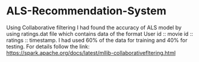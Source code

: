 # ALS-Recommendation-System
Using Collaborative filtering I had found the accuracy of ALS model by using ratings.dat file which contains data of the format 
User id :: movie id :: ratings :: timestamp. I had used 60% of the data for training and 40% for testing.
For details follow the link: https://spark.apache.org/docs/latest/mllib-collaborativefltering.html

